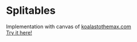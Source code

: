 # Splitables
Implementation with canvas of [koalastothemax.com](koalastothemax.com) <br>
[Try it here!](https://splitables.lsteve28l.repl.co/)
